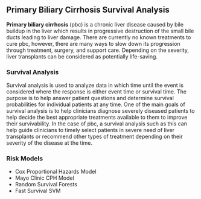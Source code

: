 ## Primary Biliary Cirrhosis Survival Analysis

**Primary biliary cirrhosis** (pbc) is a chronic liver disease caused by bile buildup in the liver which results in progressive destruction of the small bile ducts leading to liver damage. There are currently no known treatments to cure pbc, however, there are many ways to slow down its progression through treatment, surgery, and support care. Depending on the severity, liver transplants can be considered as potentially life-saving.

### Survival Analysis
Survival analysis is used to analyze data in which time until the event is considered where the response is either event time or survival time. The purpose is to help answer patient questions and determine survival probabilities for individual patients at any time. One of the main goals of survival analysis is to help clinicians diagnose severely diseased patients to help decide the best appropriate treatments available to them to improve their survivability. In the case of pbc, a survival analysis such as this can help guide clinicians to timely select patients in severe need of liver transplants or recommend other types of treatment depending on their severity of the disease at the time.

### Risk Models
* Cox Proportional Hazards Model
* Mayo Clinic CPH Model
* Random Survival Forests
* Fast Survival SVM
